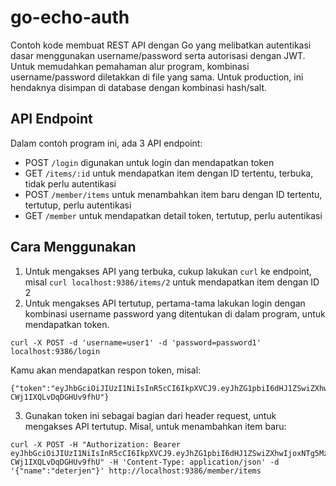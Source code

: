 # go-echo-auth
Contoh kode membuat REST API dengan Go yang melibatkan autentikasi dasar menggunakan username/password serta autorisasi dengan JWT. Untuk memudahkan pemahaman alur program, kombinasi username/password diletakkan di file yang sama. Untuk production, ini hendaknya disimpan di database dengan kombinasi hash/salt.

## API Endpoint
Dalam contoh program ini, ada 3 API endpoint:

- POST `/login` digunakan untuk login dan mendapatkan token
- GET `/items/:id` untuk mendapatkan item dengan ID tertentu, terbuka, tidak perlu autentikasi
- POST `/member/items` untuk menambahkan item baru dengan ID tertentu, tertutup, perlu autentikasi
- GET `/member` untuk mendapatkan detail token, tertutup, perlu autentikasi

## Cara Menggunakan
1. Untuk mengakses API yang terbuka, cukup lakukan `curl` ke endpoint, misal `curl localhost:9386/items/2` untuk mendapatkan item dengan ID 2
2. Untuk mengakses API tertutup, pertama-tama lakukan login dengan kombinasi username password yang ditentukan di dalam program, untuk mendapatkan token.
```
curl -X POST -d 'username=user1' -d 'password=password1' localhost:9386/login
```
Kamu akan mendapatkan respon token, misal:
```
{"token":"eyJhbGciOiJIUzI1NiIsInR5cCI6IkpXVCJ9.eyJhZG1pbiI6dHJ1ZSwiZXhwIjoxNTg5MzQyNTQ0LCJuYW1lIjoidXNlcjEifQ._Dg0GhdYrC9R6DAruHAWyQ-CWj1IXQLvDqDGHUv9fhU"}
```
3. Gunakan token ini sebagai bagian dari header request, untuk mengakses API tertutup. Misal, untuk menambahkan item baru:
```
curl -X POST -H "Authorization: Bearer eyJhbGciOiJIUzI1NiIsInR5cCI6IkpXVCJ9.eyJhZG1pbiI6dHJ1ZSwiZXhwIjoxNTg5MzQyNTQ0LCJuYW1lIjoidXNlcjEifQ._Dg0GhdYrC9R6DAruHAWyQ-CWj1IXQLvDqDGHUv9fhU" -H 'Content-Type: application/json' -d '{"name":"deterjen"}' http://localhost:9386/member/items
```
